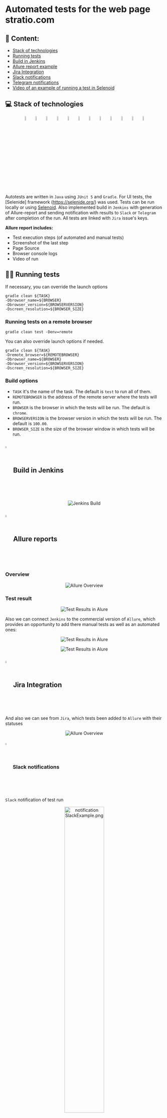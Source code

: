 # Automated tests for the web page stratio.com
## :pushpin: Content:

- [Stack of technologies](#computer-stack-of-technologies)
- [Running tests](#running_woman-running-tests)
- [Build in Jenkins](#-build-in-jenkins)
- [Allure report example](#-allure-report-example)
- [Jira Integration](#-jira-integration)
- [Slack notifications](#-slack-notifications)
- [Telegram notifications](#-telegram-notifications)
- [Video of an example of running a test in Selenoid](#-video-example-selenoid)

## :computer: Stack of technologies

<p align="center">
<img width="6%" title="IntelliJ IDEA" src="images/logo/Intelij_IDEA.svg">
<img width="6%" title="Java" src="images/logo/Java.svg">
<img width="6%" title="Selenide" src="images/logo/Selenide.svg">
<img width="6%" title="Selenoid" src="images/logo/Selenoid.svg">
<img width="6%" title="Allure Report" src="images/logo/Allure_Report.svg">
<img width="6%" title="Gradle" src="images/logo/Gradle.svg">
<img width="6%" title="JUnit5" src="images/logo/JUnit5.svg">
<img width="6%" title="GitHub" src="images/logo/GitHub.svg">
<img width="6%" title="Jenkins" src="images/logo/Jenkins.svg">
<img width="6%" title="Slack" src="images/logo/slack_logo.png">
<img width="6%" title="Telegram" src="images/logo/Telegram.svg">
<img width="6%" title="Slack" src="images/logo/Jira_logo.png">
</p>

Autotests are written in <code>Java</code> using <code>JUnit 5</code> and <code>Gradle</code>.
For UI tests, the [Selenide] framework (https://selenide.org/) was used.
Tests can be run locally or using [Selenoid](https://aerokube.com/selenoid/).
Also implemented build in <code>Jenkins</code> with generation of Allure-report and sending notification with results to <code>Slack</code> or <code>Telegram</code> after completion of the run. All tests are linked with <code>Jira</code> issue's keys.

**Allure report includes:**

* Test execution steps (of automated and manual tests)
* Screenshot of the last step
* Page Source
* Browser console logs
* Video of run

## :running_woman: Running tests

If necessary, you can override the launch options
```
gradle clean ${TASK}
-Dbrowser_name=${BROWSER}
-Dbrowser_version=${BROWSERVERSION}
-Dscreen_resolution=${BROWSER_SIZE}
```

### Running tests on a remote browser
```
gradle clean test -Denv=remote
```
You can also override launch options if needed.

```
gradle clean ${TASK}
-Dremote_browser=${REMOTEBROWSER}
-Dbrowser_name=${BROWSER}
-Dbrowser_version=${BROWSERVERSION}
-Dscreen_resolution=${BROWSER_SIZE}

```

### Build options

* <code>TASK</code> it's the name of the task. The default is <code>test</code> to run all of them.
* <code>REMOTEBROWSER</code> is the address of the remote server where the tests will run.
* <code>BROWSER</code> is the browser in which the tests will be run. The default is <code>chrome</code>.
* <code>BROWSERVERSION</code> is the browser version in which the tests will be run. The default is <code>100.00</code>.
* <code>BROWSER_SIZE</code> is the size of the browser window in which tests will be run.

## <img width="4%" style="vertical-align:middle" title="Jenkins" src="images/logo/Jenkins.svg"> Build in Jenkins
<p align="center">
<img title="Jenkins Build" src="images/screenshots/jenkinsBuild.png">
</p>

## <img width="4%" style="vertical-align:middle" title="Allure Report" src="images/logo/Allure_Report.svg"> Allure reports
### Overview

<p align="center">
<img title="Allure Overview" src="images/screenshots/allureReportMain.png">
</p>

### Test result

<p align="center">
<img title="Test Results in Alure" src="images/screenshots/allureReportTests.png">
</p>

Also we can connect <code>Jenkins</code> to the commercial version of <code>Allure</code>, which provides an opportunity to add there manual tests as well as an automated ones:

<p align="center">
<img title="Test Results in Alure" src="images/screenshots/allureReportAutoTestCases.png">
</p>

<p align="center">
<img title="Test Results in Alure" src="images/screenshots/allureReportManualTestCases.png">
</p>

## <img width="4%" style="vertical-align:middle" title="Jira Integration" src="images/logo/Jira_logo.png"> Jira Integration

And also we can see from <code>Jira</code>, which tests been added to <code>Allure</code> with their statuses

<p align="center">
<img title="Allure Overview" src="images/screenshots/Jira_Integration_Example.png">
</p>

### <img width="4%" style="vertical-align:middle" title="Telegram" src="images/logo/slack_logo.png"> Slack notifications

<code>Slack</code> notification of test run
<p align="center">
<img width="50%" title="notification SlackExample.png" src="images/screenshots/notificationSlackExample.png">
</p>

### <img width="4%" style="vertical-align:middle" title="Telegram" src="images/logo/Telegram.svg"> Telegram notifications

<code>Telegram</code> notification of test run
<p align="center">
<img width="50%" title="Telegram Notifications" src="images/screenshots/notificationTelegramExample.png">
</p>

### <img width="4%" style="vertical-align:middle" title="Selenoid" src="images/logo/Selenoid.svg"> Video of an example of running a test in Selenoid

A video is attached to each test in the report. One of these videos is shown below.
<p align="center">
  <img title="Selenoid Video" src="images/gif/videoExample.gif">
</p>